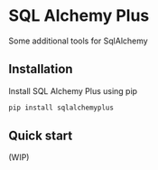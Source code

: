 # SQL Alchemy Plus

Some additional tools for SqlAlchemy

## Installation

Install SQL Alchemy Plus using pip

```bash
pip install sqlalchemyplus
```

## Quick start

(WIP)
